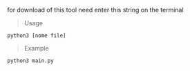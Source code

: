 for download of this tool need enter this string on the terminal
>Usage

    python3 [nome file]

>Example

    python3 main.py
